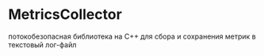 # MetricsCollector
потокобезопасная библиотека на C++ для сбора и сохранения метрик в текстовый лог-файл
